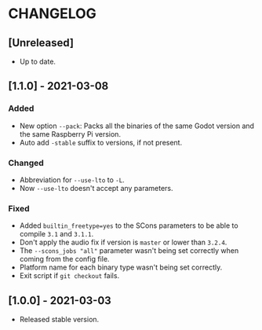 # CHANGELOG

## [Unreleased]

* Up to date.

## [1.1.0] - 2021-03-08

### Added

- New option `--pack`: Packs all the binaries of the same Godot version and the same Raspberry Pi version.
- Auto add `-stable` suffix to versions, if not present.

### Changed

- Abbreviation for `--use-lto` to `-L`.
- Now `--use-lto` doesn't accept any parameters.

### Fixed

- Added `builtin_freetype=yes` to the SCons parameters to be able to compile `3.1` and `3.1.1`.
- Don't apply the audio fix if version is `master` or lower than `3.2.4`.
- The `--scons_jobs "all"` parameter wasn't being set correctly when coming from the config file.
- Platform name for each binary type wasn't being set correctly.
- Exit script if `git checkout` fails.

## [1.0.0] - 2021-03-03

- Released stable version.
